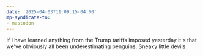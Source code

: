 ```yaml
---
date: '2025-04-03T11:09:15-04:00'
mp-syndicate-to:
- mastodon
---
```


If I have learned anything from the Trump tariffs imposed yesterday it's that we've obviously all been underestimating penguins. Sneaky little devils.